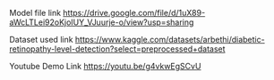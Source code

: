 Model file link
https://drive.google.com/file/d/1uX89-aWcLTLei92oKjoIUY_VJuurje-o/view?usp=sharing

Dataset used link
https://www.kaggle.com/datasets/arbethi/diabetic-retinopathy-level-detection?select=preprocessed+dataset

Youtube Demo Link
https://youtu.be/g4vkwEgSCvU
